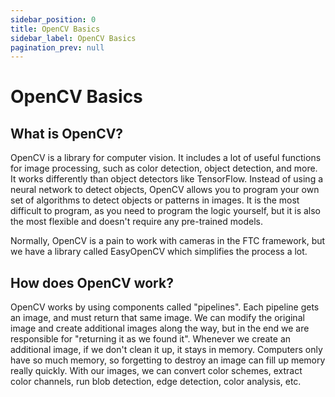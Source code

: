 ```yaml
---
sidebar_position: 0
title: OpenCV Basics
sidebar_label: OpenCV Basics
pagination_prev: null
---
```


# OpenCV Basics

## What is OpenCV?

OpenCV is a library for computer vision. It includes a lot of useful functions for image processing, 
such as color detection, object detection, and more. It works differently than object detectors like TensorFlow. Instead of using a neural network to detect objects,
OpenCV allows you to program your own set of algorithms to detect objects or patterns in images. It is the most difficult to program, as you need to program the logic yourself, but it is also the most flexible and
doesn't require any pre-trained models.

Normally, OpenCV is a pain to work with cameras in the FTC framework, but we have a library called EasyOpenCV which simplifies
the process a lot.

## How does OpenCV work?

OpenCV works by using components called "pipelines". Each pipeline gets an image, and must return that same image. We can
modify the original image and create additional images along the way, but in the end we are responsible for "returning it
as we found it". Whenever we create an additional image, if we don't clean it up, it stays in memory. Computers only
have so much memory, so forgetting to destroy an image can fill up memory really quickly. With our images, we can convert
color schemes, extract color channels, run blob detection, edge detection, color analysis, etc.